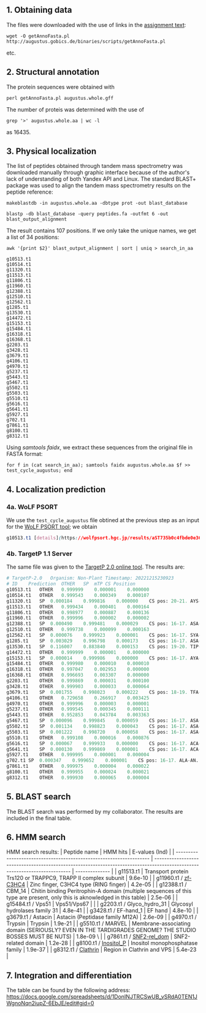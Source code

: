 ## 1. Obtaining data
The files were downloaded with the use of links in the [assignment text](https://docs.google.com/document/d/135503Q9jSzbNBHl_fQZXK21l3O4ZUDMV8OuOPLCr-6U/edit):
```shell
wget -O getAnnoFasta.pl http://augustus.gobics.de/binaries/scripts/getAnnoFasta.pl
```
etc. 

## 2. Structural annotation
The protein sequences were obtained with 
```shell
perl getAnnoFasta.pl augustus.whole.gff
```
The number of proteis was determined with the use of 
```shell
grep '>' augustus.whole.aa | wc -l
```
as 16435.

## 3. Physical localization
The list of peptides obtained through tandem mass spectrometry was downloaded manually through graphic interface because of the author's lack of understanding of both Yandex API and Linux. 
The standard BLAST+ package was used to align the tandem mass spectrometry results on the  peptide reference:
```shell
makeblastdb -in augustus.whole.aa -dbtype prot -out blast_database
```

```shell
blastp -db blast_database -query peptides.fa -outfmt 6 -out blast_output_alignment
```

The result contains 107 positions. If we only take the unique names, we get a list of 34 positions:
```shell
awk '{print $2}' blast_output_alignment | sort | uniq > search_in_aa
```

```shell
g10513.t1
g10514.t1
g11320.t1
g11513.t1
g11806.t1
g11960.t1
g12388.t1
g12510.t1
g12562.t1
g1285.t1
g13530.t1
g14472.t1
g15153.t1
g15484.t1
g16318.t1
g16368.t1
g2203.t1
g3428.t1
g3679.t1
g4106.t1
g4970.t1
g5237.t1
g5443.t1
g5467.t1
g5502.t1
g5503.t1
g5510.t1
g5616.t1
g5641.t1
g5927.t1
g702.t1
g7861.t1
g8100.t1
g8312.t1
```

Using _samtools faidx_, we extract these sequences from the original file in FASTA format:
```shell
for f in (cat search_in_aa); samtools faidx augustus.whole.aa $f >> test_cycle_augustus; end
```

## 4. Localization prediction

### 4a. WoLF PSORT
We use the `test_cycle_augustus` file obtined at the previous step as an input for the [WoLF PSORT tool](https://wolfpsort.hgc.jp/); we obtain
```css
g10513.t1 [details](https://wolfpsort.hgc.jp/results/aST735b0c4fbde0e36c16a564333ebef272.detailed1.html#g10513.t1) nucl: 20, cyto_nucl: 14.5, cyto: 7, extr: 3, E.R.: 1, golg: 1 g10514.t1 [details](https://wolfpsort.hgc.jp/results/aST735b0c4fbde0e36c16a564333ebef272.detailed2.html#g10514.t1) nucl: 19, cyto_nucl: 15, cyto: 9, extr: 3, mito: 1 g11320.t1 [details](https://wolfpsort.hgc.jp/results/aST735b0c4fbde0e36c16a564333ebef272.detailed3.html#g11320.t1) plas: 24.5, extr_plas: 16, extr: 6.5, lyso: 1 g11513.t1 [details](https://wolfpsort.hgc.jp/results/aST735b0c4fbde0e36c16a564333ebef272.detailed4.html#g11513.t1) cyto: 17, cyto_nucl: 12.8333, cyto_mito: 9.83333, nucl: 7.5, E.R.: 3, mito: 1.5, plas: 1, pero: 1, golg: 1 g11806.t1 [details](https://wolfpsort.hgc.jp/results/aST735b0c4fbde0e36c16a564333ebef272.detailed5.html#g11806.t1) nucl: 18, cyto_nucl: 11.8333, mito: 5, extr: 4, cyto: 3.5, cyto_pero: 2.66667, cysk_plas: 1 g11960.t1 [details](https://wolfpsort.hgc.jp/results/aST735b0c4fbde0e36c16a564333ebef272.detailed6.html#g11960.t1) nucl: 32 g12388.t1 [details](https://wolfpsort.hgc.jp/results/aST735b0c4fbde0e36c16a564333ebef272.detailed7.html#g12388.t1) extr: 25, plas: 4, mito: 2, lyso: 1 g12510.t1 [details](https://wolfpsort.hgc.jp/results/aST735b0c4fbde0e36c16a564333ebef272.detailed8.html#g12510.t1) plas: 29, cyto: 3 g12562.t1 [details](https://wolfpsort.hgc.jp/results/aST735b0c4fbde0e36c16a564333ebef272.detailed9.html#g12562.t1) extr: 30, lyso: 2 g1285.t1 [details](https://wolfpsort.hgc.jp/results/aST735b0c4fbde0e36c16a564333ebef272.detailed10.html#g1285.t1) extr: 25, plas: 5, mito: 1, lyso: 1 g13530.t1 [details](https://wolfpsort.hgc.jp/results/aST735b0c4fbde0e36c16a564333ebef272.detailed11.html#g13530.t1) extr: 13, nucl: 6.5, lyso: 5, cyto_nucl: 4.5, plas: 3, E.R.: 3, cyto: 1.5 g14472.t1 [details](https://wolfpsort.hgc.jp/results/aST735b0c4fbde0e36c16a564333ebef272.detailed12.html#g14472.t1) nucl: 28, plas: 2, cyto: 1, cysk: 1 g15153.t1 [details](https://wolfpsort.hgc.jp/results/aST735b0c4fbde0e36c16a564333ebef272.detailed13.html#g15153.t1) extr: 32 g15484.t1 [details](https://wolfpsort.hgc.jp/results/aST735b0c4fbde0e36c16a564333ebef272.detailed14.html#g15484.t1) nucl: 17.5, cyto_nucl: 15.3333, cyto: 12, cyto_mito: 6.83333, plas: 1, golg: 1 g16318.t1 [details](https://wolfpsort.hgc.jp/results/aST735b0c4fbde0e36c16a564333ebef272.detailed15.html#g16318.t1) nucl: 20.5, cyto_nucl: 13, extr: 5, cyto: 4.5, E.R.: 1, golg: 1 g16368.t1 [details](https://wolfpsort.hgc.jp/results/aST735b0c4fbde0e36c16a564333ebef272.detailed16.html#g16368.t1) nucl: 20.5, cyto_nucl: 13, extr: 5, cyto: 4.5, E.R.: 1, golg: 1 g2203.t1 [details](https://wolfpsort.hgc.jp/results/aST735b0c4fbde0e36c16a564333ebef272.detailed17.html#g2203.t1) plas: 29, nucl: 2, golg: 1 g3428.t1 [details](https://wolfpsort.hgc.jp/results/aST735b0c4fbde0e36c16a564333ebef272.detailed18.html#g3428.t1) mito: 18, cyto: 11, extr: 2, nucl: 1 g3679.t1 [details](https://wolfpsort.hgc.jp/results/aST735b0c4fbde0e36c16a564333ebef272.detailed19.html#g3679.t1) extr: 26, mito: 2, lyso: 2, plas: 1, E.R.: 1 g4106.t1 [details](https://wolfpsort.hgc.jp/results/aST735b0c4fbde0e36c16a564333ebef272.detailed20.html#g4106.t1) E.R.: 14.5, E.R._golg: 9.5, extr: 7, golg: 3.5, lyso: 3, pero: 2, plas: 1, mito: 1 g4970.t1 [details](https://wolfpsort.hgc.jp/results/aST735b0c4fbde0e36c16a564333ebef272.detailed21.html#g4970.t1) plas: 32 g5237.t1 [details](https://wolfpsort.hgc.jp/results/aST735b0c4fbde0e36c16a564333ebef272.detailed22.html#g5237.t1) plas: 24, mito: 8 g5443.t1 [details](https://wolfpsort.hgc.jp/results/aST735b0c4fbde0e36c16a564333ebef272.detailed23.html#g5443.t1) extr: 28, nucl: 3, cyto: 1 g5467.t1 [details](https://wolfpsort.hgc.jp/results/aST735b0c4fbde0e36c16a564333ebef272.detailed24.html#g5467.t1) extr: 27, plas: 4, mito: 1 g5502.t1 [details](https://wolfpsort.hgc.jp/results/aST735b0c4fbde0e36c16a564333ebef272.detailed25.html#g5502.t1) extr: 31, lyso: 1 g5503.t1 [details](https://wolfpsort.hgc.jp/results/aST735b0c4fbde0e36c16a564333ebef272.detailed26.html#g5503.t1) extr: 29, plas: 1, mito: 1, lyso: 1 g5510.t1 [details](https://wolfpsort.hgc.jp/results/aST735b0c4fbde0e36c16a564333ebef272.detailed27.html#g5510.t1) plas: 23, mito: 7, E.R.: 1, golg: 1 g5616.t1 [details](https://wolfpsort.hgc.jp/results/aST735b0c4fbde0e36c16a564333ebef272.detailed28.html#g5616.t1) extr: 31, mito: 1 g5641.t1 [details](https://wolfpsort.hgc.jp/results/aST735b0c4fbde0e36c16a564333ebef272.detailed29.html#g5641.t1) extr: 31, lyso: 1 g5927.t1 [details](https://wolfpsort.hgc.jp/results/aST735b0c4fbde0e36c16a564333ebef272.detailed30.html#g5927.t1) nucl: 30.5, cyto_nucl: 16.5, cyto: 1.5 g702.t1 [details](https://wolfpsort.hgc.jp/results/aST735b0c4fbde0e36c16a564333ebef272.detailed31.html#g702.t1) extr: 29, plas: 2, lyso: 1 g7861.t1 [details](https://wolfpsort.hgc.jp/results/aST735b0c4fbde0e36c16a564333ebef272.detailed32.html#g7861.t1) nucl: 16, cyto_nucl: 14, cyto: 8, plas: 5, pero: 1, cysk: 1, golg: 1 g8100.t1 [details](https://wolfpsort.hgc.jp/results/aST735b0c4fbde0e36c16a564333ebef272.detailed33.html#g8100.t1) nucl: 16.5, cyto_nucl: 12.5, cyto: 7.5, plas: 5, extr: 2, E.R.: 1 g8312.t1 [details](https://wolfpsort.hgc.jp/results/aST735b0c4fbde0e36c16a564333ebef272.detailed34.html#g8312.t1) nucl: 15.5, cyto_nucl: 15.5, cyto: 12.5, mito: 2, plas: 1, golg: 1
```

### 4b. TargetP 1.1 Server
The same file was given to the [TargetP 2.0 online tool](https://services.healthtech.dtu.dk/service.php?TargetP-2.0). The results are:
```python
# TargetP-2.0	Organism: Non-Plant	Timestamp: 20221215230923
# ID	Prediction	OTHER	SP	mTP	CS Position
g10513.t1	OTHER	0.999999	0.000001	0.000000	
g10514.t1	OTHER	0.999543	0.000349	0.000107	
g11320.t1	SP	0.000184	0.999816	0.000000	CS pos: 20-21. AYS-AG. Pr: 0.7236
g11513.t1	OTHER	0.999434	0.000401	0.000164	
g11806.t1	OTHER	0.998977	0.000887	0.000136	
g11960.t1	OTHER	0.999996	0.000002	0.000002	
g12388.t1	SP	0.000490	0.999481	0.000029	CS pos: 16-17. ASA-SS. Pr: 0.6485
g12510.t1	OTHER	0.999738	0.000099	0.000163	
g12562.t1	SP	0.000076	0.999923	0.000001	CS pos: 16-17. SYA-AN. Pr: 0.7910
g1285.t1	SP	0.003029	0.996798	0.000173	CS pos: 16-17. ASA-TS. Pr: 0.7127
g13530.t1	SP	0.116007	0.883840	0.000153	CS pos: 19-20. TIP-FT. Pr: 0.3552
g14472.t1	OTHER	0.999999	0.000001	0.000000	
g15153.t1	SP	0.000014	0.999986	0.000000	CS pos: 16-17. AYA-AN. Pr: 0.8378
g15484.t1	OTHER	0.999980	0.000010	0.000010	
g16318.t1	OTHER	0.997047	0.002953	0.000000	
g16368.t1	OTHER	0.996693	0.003307	0.000000	
g2203.t1	OTHER	0.999869	0.000031	0.000100	
g3428.t1	OTHER	0.999903	0.000033	0.000064	
g3679.t1	SP	0.001755	0.998023	0.000222	CS pos: 18-19. TFA-AR. Pr: 0.5523
g4106.t1	OTHER	0.729658	0.266917	0.003425	
g4970.t1	OTHER	0.999996	0.000003	0.000001	
g5237.t1	OTHER	0.999545	0.000345	0.000111	
g5443.t1	OTHER	0.952853	0.043784	0.003363	
g5467.t1	SP	0.000096	0.999845	0.000059	CS pos: 16-17. ASA-GS. Pr: 0.6543
g5502.t1	SP	0.001134	0.998823	0.000043	CS pos: 16-17. ASA-GS. Pr: 0.6833
g5503.t1	SP	0.001222	0.998720	0.000058	CS pos: 16-17. ASA-GS. Pr: 0.6833
g5510.t1	OTHER	0.999108	0.000016	0.000876	
g5616.t1	SP	0.000067	0.999933	0.000000	CS pos: 16-17. ACA-AN. Pr: 0.5270
g5641.t1	SP	0.000130	0.999869	0.000001	CS pos: 16-17. ACA-AS. Pr: 0.4873
g5927.t1	OTHER	0.999995	0.000001	0.000004	
g702.t1	SP	0.000347	0.999652	0.000001	CS pos: 16-17. ALA-AN. Pr: 0.8153
g7861.t1	OTHER	0.999975	0.000004	0.000022	
g8100.t1	OTHER	0.999955	0.000024	0.000021	
g8312.t1	OTHER	0.999930	0.000065	0.000004	
```

## 5. BLAST search
The BLAST search was performed by my collaborator. The results are included in the final table.

## 6. HMM search
HMM search results:
| Peptide name                                                        | HMM hits                                                                                                                   | E-values (Ind) |
| ------------------------------------------------------------------- | -------------------------------------------------------------------------------------------------------------------------- | -------------- |
| g11513.t1                                                           | Transport protein Trs120 or TRAPPC9, TRAPP II complex subunit                                                              | 9.6e-10        |
| g11960.t1 / [zf-C3HC4](http://pfam.xfam.org/family/zf-C3HC4)        | Zinc finger, C3HC4 type (RING finger)                                                                                      | 4.2e-05        |
| g12388.t1 / CBM_14                                                  | Chitin binding Peritrophin-A domain  (multiple sequences of this type are present, only this is aknowledged in this table) | 2.5e-06        |
| g15484.t1 / Vps51                                                   | Vps51/Vps67                                                                                                                |                |
| g2203.t1 / Glyco_hydro_31                                           | Glycosyl hydrolases family 31                                                                                              | 4.8e-41        |
| g3428.t1 / EF-hand_1                                                | EF hand                                                                                                                    | 4.8e-10        |
| g3679.t1 / Astacin                                                  | Astacin (Peptidase family M12A)                                                                                            | 2.6e-09        |
| g4970.t1 / Trypsin                                                  | Trypsin                                                                                                                    | 1.9e-21        |
| g5510.t1 / MARVEL                                                   | Membrane-associating domain (SERIOUSLY? EVEN IN THE TARDIGRADES GENOME? THE STUDIO BOSSES MUST BE NUTS)                    | 1.8e-09 \      |
| g7861.t1 / [SNF2-rel_dom](http://pfam.xfam.org/family/SNF2-rel_dom) | SNF2-related domain                                                                                                        | 1.2e-28        |
| g8100.t1 / [Inositol_P](http://pfam.xfam.org/family/Inositol_P)     | Inositol monophosphatase family                                                                                            | 1.9e-37        |
| g8312.t1 / [Clathrin](http://pfam.xfam.org/family/Clathrin)         | Region in Clathrin and VPS                                                                                                 | 5.4e-23        |

## 7. Integration and differentiation
The table can be found by the following address: https://docs.google.com/spreadsheets/d/1DonINJTRCSwUB_vSRdA0TEN1JWgnoNqn2iupZ-6EbJE/edit#gid=0
